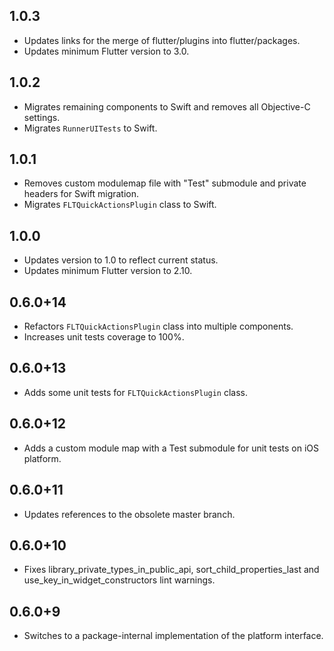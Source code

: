 ## 1.0.3

* Updates links for the merge of flutter/plugins into flutter/packages.
* Updates minimum Flutter version to 3.0.

## 1.0.2

* Migrates remaining components to Swift and removes all Objective-C settings.
* Migrates `RunnerUITests` to Swift.

## 1.0.1

* Removes custom modulemap file with "Test" submodule and private headers for Swift migration. 
* Migrates `FLTQuickActionsPlugin` class to Swift.

## 1.0.0

* Updates version to 1.0 to reflect current status.
* Updates minimum Flutter version to 2.10.

## 0.6.0+14

* Refactors `FLTQuickActionsPlugin` class into multiple components.
* Increases unit tests coverage to 100%.

## 0.6.0+13

* Adds some unit tests for `FLTQuickActionsPlugin` class.

## 0.6.0+12

* Adds a custom module map with a Test submodule for unit tests on iOS platform.

## 0.6.0+11

* Updates references to the obsolete master branch.

## 0.6.0+10

* Fixes library_private_types_in_public_api, sort_child_properties_last and use_key_in_widget_constructors
  lint warnings.

## 0.6.0+9

* Switches to a package-internal implementation of the platform interface.
